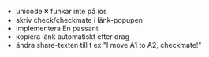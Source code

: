 * unicode 🞬 funkar inte på ios
* skriv check/checkmate i länk-popupen
* implementera En passant
* kopiera länk automatiskt efter drag
* ändra share-texten till t ex "I move A1 to A2, checkmate!"
